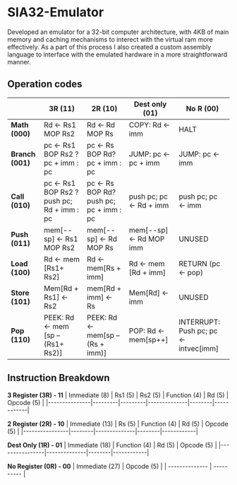 # SIA32-Emulator
Developed an emulator for a 32-bit computer architecture, with 4KB of main memory and caching mechanisms to interect with the virtual ram more effectively. 
As a part of this process I also created a custom assembly language to interface with the emulated hardware in a more straightforward manner.
## Operation codes

|                  | **3R (11)**                                 | **2R (10)**                             | **Dest only (01)**      | **No R (00)**                         |
| ---------------- | ------------------------------------------- | --------------------------------------- | ----------------------- | ------------------------------------- |
| **Math (000)**   | Rd <- Rs1 MOP Rs2                           | Rd <-  Rd MOP Rs                        | COPY: Rd <-  imm        | HALT                                  |
| **Branch (001)** | pc <-  Rs1 BOP Rs2 ? pc + imm : pc          | pc <- Rs BOP Rd? pc + imm : pc          | JUMP: pc <- pc + imm    | JUMP: pc  <- imm                      |
| **Call (010)**   | pc <-  Rs1 BOP Rs2 ? push pc; Rd + imm : pc | pc <- Rs BOP Rd? push pc; pc + imm : pc | push pc; pc <- Rd + imm | push pc; pc <- imm                    |
| **Push (011)**   | mem[--sp] <- Rs1 MOP Rs2                    | mem[--sp] <- Rd MOP Rs                  | mem[--sp] <- Rd MOP imm | UNUSED                                |
| **Load (100)**   | Rd <- mem [Rs1+ Rs2]                        | Rd <- mem[Rs + imm]                     | Rd <- mem [Rd + imm]    | RETURN (pc <- pop)                    |
| **Store (101)**  | Mem[Rd + Rs1] <- Rs2                        | mem[Rd + imm] <- Rs                     | Mem[Rd] <- imm          | UNUSED                                |
| **Pop (110)**    | PEEK: Rd <- mem [sp – (Rs1+ Rs2)]           | PEEK: Rd <- mem[sp – (Rs +  imm)]       | POP: Rd  <- mem[sp++]   | INTERRUPT: Push pc; pc <- intvec[imm] |

## Instruction Breakdown

**3 Register (3R) - 11**
| Immediate (8) | Rs1 (5) | Rs2 (5) | Function (4) | Rd (5) | Opcode (5) |
|---------------|---------|---------|--------------|--------|------------|

**2 Register (2R) - 10**
| Immediate (13) | Rs (5) | Function (4) | Rd (5) | Opcode (5) |
|----------------|--------|--------------|--------|------------|

**Dest Only  (1R) - 01**
| Immediate (18) | Function (4) | Rd (5) | Opcode (5) |
|----------------|--------------|--------|------------|

**No Register (0R) - 00**
| Immediate (27) | Opcode (5) |
| -------------- | ---------- |







